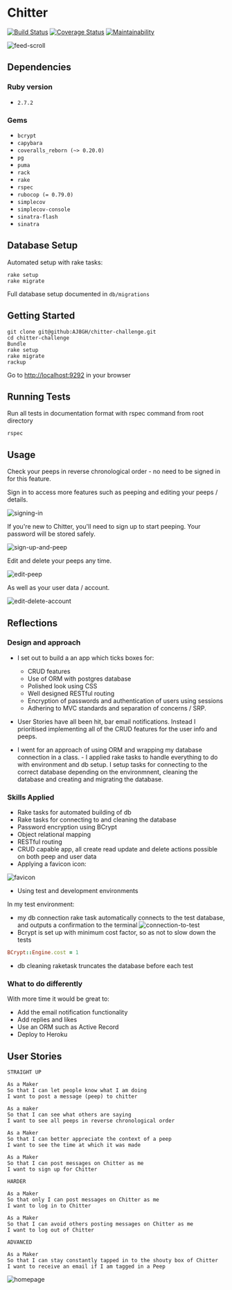 # Chitter

[![Build Status](https://travis-ci.com/AJ8GH/chitter-challenge.svg?branch=master)](https://travis-ci.com/AJ8GH/chitter-challenge) [![Coverage Status](https://coveralls.io/repos/github/AJ8GH/chitter-challenge/badge.svg?branch=master)](https://coveralls.io/github/AJ8GH/chitter-challenge?branch=master) [![Maintainability](https://api.codeclimate.com/v1/badges/4713133e3a625ac7b613/maintainability)](https://codeclimate.com/github/AJ8GH/chitter-challenge/maintainability)

![feed-scroll](public/images/feed-scroll.gif)

## Dependencies

### Ruby version

- `2.7.2`

### Gems

- `bcrypt`
- `capybara`
- `coveralls_reborn (~> 0.20.0)`
- `pg`
- `puma`
- `rack`
- `rake`
- `rspec`
- `rubocop (= 0.79.0)`
- `simplecov`
- `simplecov-console`
- `sinatra-flash`
- `sinatra`

## Database Setup

Automated setup with rake tasks:
```shell
rake setup
rake migrate
```

Full database setup documented in `db/migrations`

## Getting Started

```shell
git clone git@github:AJ8GH/chitter-challenge.git
cd chitter-challenge
Bundle
rake setup
rake migrate
rackup
```

Go to [http://localhost:9292](http://localhost:9292) in your browser

## Running Tests

Run all tests in documentation format with rspec command from root directory
```shell
rspec
```

## Usage

Check your peeps in reverse chronological order - no need to be signed in for this feature.

Sign in to access more features such as peeping and editing your peeps / details.

![signing-in](public/images/signing-in.gif)

If you're new to Chitter, you'll need to sign up to start peeping. Your password will be stored safely.

![sign-up-and-peep](public/images/sign-up-and-peep.gif)

Edit and delete your peeps any time.

![edit-peep](public/images/editing-peep.gif)

As well as your user data / account.

![edit-delete-account](public/images/edit-delete-account.gif)


## Reflections

### Design and approach

- I set out to build a an app which ticks boxes for:
  - CRUD features
  - Use of ORM with postgres database
  - Polished look using CSS
  - Well designed RESTful routing
  - Encryption of passwords and authentication of users using sessions
  - Adhering to MVC standards and separation of concerns / SRP.

- User Stories have all been hit, bar email notifications. Instead I prioritised implementing all of the CRUD features for the user info and peeps.
- I went for an approach of using ORM and wrapping my database connection in a class. - I applied rake tasks to handle everything to do with environment and db setup. I setup tasks for connecting to the correct database depending on the environmnent, cleaning the database and creating and migrating the database.

### Skills Applied

- Rake tasks for automated building of db
- Rake tasks for connecting to and cleaning the database
- Password encryption using BCrypt
- Object relational mapping
- RESTful routing
- CRUD capable app, all create read update and delete actions possible on both peep and user data
- Applying a favicon icon:

![favicon](public/images/favicon-example.png)

- Using test and development environments

In my test environment:
- my db connection rake task automatically connects to the test database, and outputs a confirmation to the terminal
![connection-to-test](public/images/connection-to-test.png)
- Bcrypt is set up with minimum cost factor, so as not to slow down the tests
```ruby
BCrypt::Engine.cost = 1
```
- db cleaning raketask truncates the database before each test

### What to do differently

With more time it would be great to:
- Add the email notification functionality
- Add replies and likes
- Use an ORM such as Active Record
- Deploy to Heroku

## User Stories

```
STRAIGHT UP

As a Maker
So that I can let people know what I am doing
I want to post a message (peep) to chitter

As a maker
So that I can see what others are saying
I want to see all peeps in reverse chronological order

As a Maker
So that I can better appreciate the context of a peep
I want to see the time at which it was made

As a Maker
So that I can post messages on Chitter as me
I want to sign up for Chitter

HARDER

As a Maker
So that only I can post messages on Chitter as me
I want to log in to Chitter

As a Maker
So that I can avoid others posting messages on Chitter as me
I want to log out of Chitter

ADVANCED

As a Maker
So that I can stay constantly tapped in to the shouty box of Chitter
I want to receive an email if I am tagged in a Peep
```

![homepage](public/images/homepage.png)
